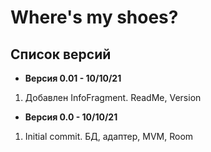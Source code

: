 # Where's my shoes?
## Список версий

* <b>Версия 0.01 - 10/10/21</b>
1. Добавлен InfoFragment. ReadMe, Version
* <b>Версия 0.0 - 10/10/21</b>
1. Initial commit. БД, адаптер, MVM, Room
